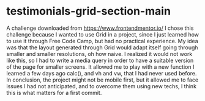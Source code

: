 # testimonials-grid-section-main
A challenge downloaded from https://www.frontendmentor.io/
I chose this challenge because I wanted to use Grid in a project, since I just learned how to use it through Free Code Camp, but had no practical experience.
My idea was that the layout generated through Grid would adapt itself going through smaller and smaller resolutions, oh how naive. I realized it would not work like this, so I had to write a media query in order to have a suitable version of the page for smaller screens. It allowed me to play with a new function I learned a few days ago calc(), and vh and vw, that I had never used before.
In conclusion, the project might not be mobile first, but it allowed me to face issues I had not anticipated, and to overcome them using new techs, I think this is what matters for a first commit.

